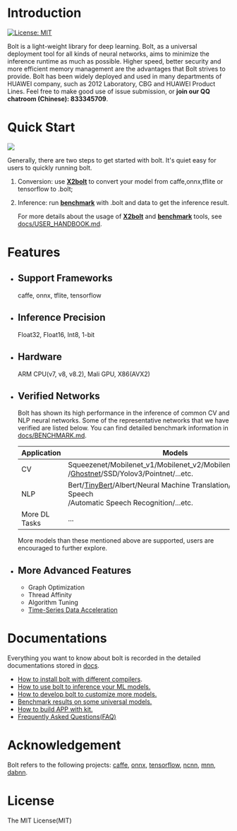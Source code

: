 # Introduction

[![License: MIT](https://img.shields.io/badge/License-MIT-yellow.svg)](https://opensource.org/licenses/MIT)

Bolt is a light-weight library for deep learning. Bolt, as a universal deployment tool for all kinds of neural networks, aims to minimize the inference runtime as much as possible. Higher speed, better security and more efficient memory management are the advantages that Bolt strives to provide. Bolt has been widely deployed and used in many departments of HUAWEI company, such as 2012 Laboratory, CBG and HUAWEI Product Lines. Feel free to make good use of issue submission, or **join our QQ chatroom (Chinese): 833345709**.

# Quick Start

![](docs/images/QuickStart.PNG)

Generally, there are two steps to get started with bolt. It's quiet easy for users to quickly running bolt.

1. Conversion: use **[X2bolt](model_tools/tools/X2bolt/X2bolt.cpp)** to convert your model from caffe,onnx,tflite or tensorflow to .bolt;

2. Inference: run **[benchmark](inference/examples/benchmark/benchmark.cpp)** with .bolt and data to get the inference result. 

   For more details about the usage of [**X2bolt**](model_tools/tools/X2bolt/X2bolt.cpp) and [**benchmark**](inference/examples/benchmark/benchmark.cpp) tools,  see [docs/USER_HANDBOOK.md](docs/USER_HANDBOOK.md). 

# Features

- ## Support Frameworks

  caffe, onnx, tflite, tensorflow
  
- ## Inference Precision

  Float32, Float16, Int8, 1-bit
  
- ## Hardware

  ARM CPU(v7, v8, v8.2),  Mali GPU, X86(AVX2)
  
- ## Verified Networks

  Bolt has shown its high performance in the inference of common CV and NLP neural networks. Some of the representative networks that we have verified are listed below. You can find detailed benchmark information in [docs/BENCHMARK.md](docs/BENCHMARK.md).

  | Application   | Models                                                       |
  | ------------- | ------------------------------------------------------------ |
  | CV            | Squeezenet/Mobilenet_v1/Mobilenet_v2/Mobilenet_v3/Resnet50<br />/[Ghostnet](https://github.com/huawei-noah/ghostnet)/SSD/Yolov3/Pointnet/...etc. |
  | NLP           | Bert/[TinyBert](https://github.com/huawei-noah/Pretrained-Language-Model/tree/master/TinyBERT)/Albert/Neural Machine Translation/Text To Speech<br />/Automatic Speech Recognition/...etc. |
  | More DL Tasks | ...                                                          |

  More models than these mentioned above are supported,  users are encouraged to further explore.

- ## More Advanced Features

  - Graph Optimization
  - Thread Affinity
  - Algorithm Tuning
  - [Time-Series Data Acceleration](docs/USER_HANDBOOK.md#time-series-data-acceleration)

# Documentations

Everything you want to know about bolt is recorded in the detailed documentations stored in [docs](docs).

- [How to install bolt with different compilers](docs/INSTALL.md).
- [How to use bolt to inference your ML models.](docs/USER_HANDBOOK.md)
- [How to develop bolt to customize more models.](docs/DEVELOPER.md)
- [Benchmark results on some universal models.](docs/BENCHMARK.md)
- [How to build APP with kit.](docs/KIT.md)
- [Frequently Asked Questions(FAQ)](docs/FAQ.md)

# Acknowledgement

Bolt refers to the following projects: [caffe](https://github.com/BVLC/caffe), [onnx](https://github.com/onnx/onnx), [tensorflow](https://github.com/tensorflow/tensorflow), [ncnn](https://github.com/Tencent/ncnn), [mnn](https://github.com/alibaba/MNN), [dabnn](https://github.com/JDAI-CV/dabnn).

# License

The MIT License(MIT)
